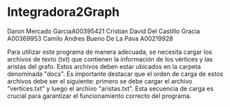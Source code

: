 # Integradora2Graph

Daron Mercado GarciaA00395421
Cristian David Del Castillo Gracia A00369953
Camilo Andres Bueno De La Pava A00219928

Para utilizar este programa de manera adecuada, se necesita cargar los archivos de texto (txt) que contienen la información de los vértices y las aristas del grafo. Estos archivos deben estar ubicados en la carpeta denominada "docs". Es importante destacar que el orden de carga de estos archivos debe ser el siguiente: primero se debe cargar el archivo "vertices.txt" y luego el archivo "aristas.txt". Esta secuencia de carga es crucial para garantizar el funcionamiento correcto del programa.
